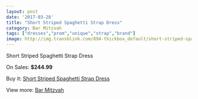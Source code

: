 ```yaml
---
layout: post
date: '2017-03-28'
title: "Short Striped Spaghetti Strap Dress"
category: Bar Mitzvah
tags: ["dresses","prom","unique","strap","brand"]
image: http://img.transblink.com/894-thickbox_default/short-striped-spaghetti-strap-dress.jpg
---
```

Short Striped Spaghetti Strap Dress

On Sales: **$244.99**
<a href="https://www.transblink.com/en/bar-mitzvah/259-short-striped-spaghetti-strap-dress.html"><amp-img layout="responsive" width="600" height="600" src="//img.transblink.com/894-thickbox_default/short-striped-spaghetti-strap-dress.jpg" alt="Short Striped Spaghetti Strap Dress 0" /></a>
<a href="https://www.transblink.com/en/bar-mitzvah/259-short-striped-spaghetti-strap-dress.html"><amp-img layout="responsive" width="600" height="600" src="//img.transblink.com/895-thickbox_default/short-striped-spaghetti-strap-dress.jpg" alt="Short Striped Spaghetti Strap Dress 1" /></a>

Buy it: [Short Striped Spaghetti Strap Dress](https://www.transblink.com/en/bar-mitzvah/259-short-striped-spaghetti-strap-dress.html "Short Striped Spaghetti Strap Dress")

View more: [Bar Mitzvah](https://www.transblink.com/en/2-bar-mitzvah "Bar Mitzvah")